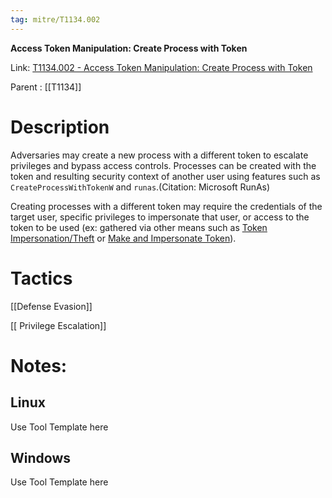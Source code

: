```yaml
---
tag: mitre/T1134.002
---
```


**Access Token Manipulation: Create Process with Token**

Link: [T1134.002 - Access Token Manipulation: Create Process with Token](https://attack.mitre.org/techniques/T1134/002)

Parent : [[T1134]]


# Description

Adversaries may create a new process with a different token to escalate privileges and bypass access controls. Processes can be created with the token and resulting security context of another user using features such as <code>CreateProcessWithTokenW</code> and <code>runas</code>.(Citation: Microsoft RunAs)

Creating processes with a different token may require the credentials of the target user, specific privileges to impersonate that user, or access to the token to be used (ex: gathered via other means such as [Token Impersonation/Theft](https://attack.mitre.org/techniques/T1134/001) or [Make and Impersonate Token](https://attack.mitre.org/techniques/T1134/003)).

# Tactics


[[Defense Evasion]]

[[ Privilege Escalation]]


# Notes:

## Linux

Use Tool Template here

## Windows

Use Tool Template here